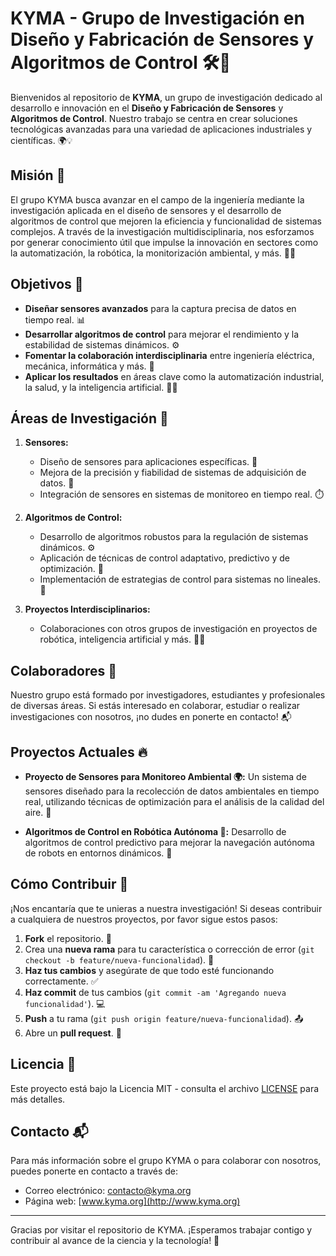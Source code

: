 # KYMA - Grupo de Investigación en Diseño y Fabricación de Sensores y Algoritmos de Control 🛠️🔬

Bienvenidos al repositorio de **KYMA**, un grupo de investigación dedicado al desarrollo e innovación en el **Diseño y Fabricación de Sensores** y **Algoritmos de Control**. Nuestro trabajo se centra en crear soluciones tecnológicas avanzadas para una variedad de aplicaciones industriales y científicas. 🌍💡

## Misión 🎯

El grupo KYMA busca avanzar en el campo de la ingeniería mediante la investigación aplicada en el diseño de sensores y el desarrollo de algoritmos de control que mejoren la eficiencia y funcionalidad de sistemas complejos. A través de la investigación multidisciplinaria, nos esforzamos por generar conocimiento útil que impulse la innovación en sectores como la automatización, la robótica, la monitorización ambiental, y más. 🤖🌱

## Objetivos 🎯

- **Diseñar sensores avanzados** para la captura precisa de datos en tiempo real. 📊
- **Desarrollar algoritmos de control** para mejorar el rendimiento y la estabilidad de sistemas dinámicos. ⚙️
- **Fomentar la colaboración interdisciplinaria** entre ingeniería eléctrica, mecánica, informática y más. 🔗
- **Aplicar los resultados** en áreas clave como la automatización industrial, la salud, y la inteligencia artificial. 🤖💡

## Áreas de Investigación 🧠

1. **Sensores:**
   - Diseño de sensores para aplicaciones específicas. 📡
   - Mejora de la precisión y fiabilidad de sistemas de adquisición de datos. 🧐
   - Integración de sensores en sistemas de monitoreo en tiempo real. ⏱️

2. **Algoritmos de Control:**
   - Desarrollo de algoritmos robustos para la regulación de sistemas dinámicos. ⚙️
   - Aplicación de técnicas de control adaptativo, predictivo y de optimización. 🔄
   - Implementación de estrategias de control para sistemas no lineales. 🔧

3. **Proyectos Interdisciplinarios:**
   - Colaboraciones con otros grupos de investigación en proyectos de robótica, inteligencia artificial y más. 🤝🤖

## Colaboradores 🤝

Nuestro grupo está formado por investigadores, estudiantes y profesionales de diversas áreas. Si estás interesado en colaborar, estudiar o realizar investigaciones con nosotros, ¡no dudes en ponerte en contacto! 📬

## Proyectos Actuales 🔥

- **Proyecto de Sensores para Monitoreo Ambiental 🌍:**
  Un sistema de sensores diseñado para la recolección de datos ambientales en tiempo real, utilizando técnicas de optimización para el análisis de la calidad del aire. 🌱

- **Algoritmos de Control en Robótica Autónoma 🤖:**
  Desarrollo de algoritmos de control predictivo para mejorar la navegación autónoma de robots en entornos dinámicos. 🚗

## Cómo Contribuir 🤗

¡Nos encantaría que te unieras a nuestra investigación! Si deseas contribuir a cualquiera de nuestros proyectos, por favor sigue estos pasos:

1. **Fork** el repositorio. 🍴
2. Crea una **nueva rama** para tu característica o corrección de error (`git checkout -b feature/nueva-funcionalidad`). 🌱
3. **Haz tus cambios** y asegúrate de que todo esté funcionando correctamente. ✅
4. **Haz commit** de tus cambios (`git commit -am 'Agregando nueva funcionalidad'`). 💻
5. **Push** a tu rama (`git push origin feature/nueva-funcionalidad`). 📤
6. Abre un **pull request**. 📩

## Licencia 📜

Este proyecto está bajo la Licencia MIT - consulta el archivo [LICENSE](LICENSE) para más detalles.

## Contacto 📬

Para más información sobre el grupo KYMA o para colaborar con nosotros, puedes ponerte en contacto a través de:

- Correo electrónico: [contacto@kyma.org](mailto:contacto@kyma.org)
- Página web: [www.kyma.org](http://www.kyma.org)

---

Gracias por visitar el repositorio de KYMA. ¡Esperamos trabajar contigo y contribuir al avance de la ciencia y la tecnología! 🚀
